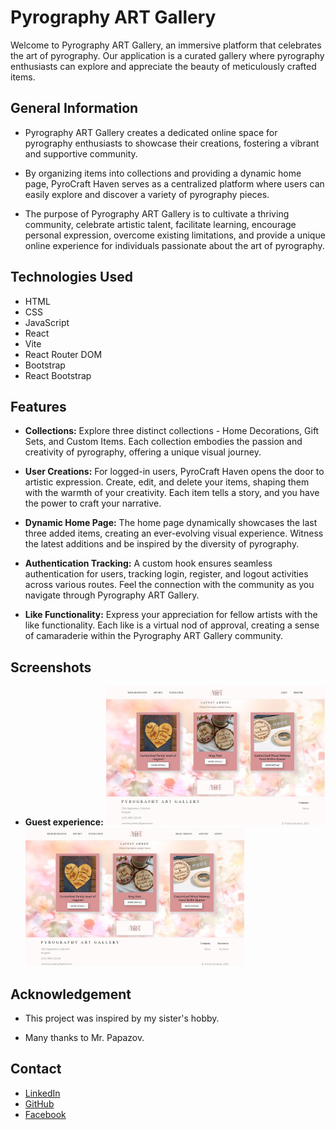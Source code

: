 # Pyrography ART Gallery

Welcome to Pyrography ART Gallery, an immersive platform that celebrates the art of pyrography. Our application is a curated gallery where pyrography enthusiasts can explore and appreciate the beauty of meticulously crafted items.

## General Information

- Pyrography ART Gallery creates a dedicated online space for pyrography enthusiasts to showcase their creations, fostering a vibrant and supportive community.

- By organizing items into collections and providing a dynamic home page, PyroCraft Haven serves as a centralized platform where users can easily explore and discover a variety of pyrography pieces.

- The purpose of Pyrography ART Gallery is to cultivate a thriving community, celebrate artistic talent, facilitate learning, encourage personal expression, overcome existing limitations, and provide a unique online experience for individuals passionate about the art of pyrography.

## Technologies Used

- HTML
- CSS
- JavaScript
- React
- Vite
- React Router DOM
- Bootstrap
- React Bootstrap

## Features

- **Collections:** Explore three distinct collections - Home Decorations, Gift Sets, and Custom Items. Each collection embodies the passion and creativity of pyrography, offering a unique visual journey.

- **User Creations:** For logged-in users, PyroCraft Haven opens the door to artistic expression. Create, edit, and delete your items, shaping them with the warmth of your creativity. Each item tells a story, and you have the power to craft your narrative.

- **Dynamic Home Page:** The home page dynamically showcases the last three added items, creating an ever-evolving visual experience. Witness the latest additions and be inspired by the diversity of pyrography.

- **Authentication Tracking:** A custom hook ensures seamless authentication for users, tracking login, register, and logout activities across various routes. Feel the connection with the community as you navigate through Pyrography ART Gallery.

- **Like Functionality:** Express your appreciation for fellow artists with the like functionality. Each like is a virtual nod of approval, creating a sense of camaraderie within the Pyrography ART Gallery community.

## Screenshots
- **Guest experience:**
<img src="/client/public/images/home_page.jpg" alt="Home Page" width="350" /> <img src="/client/public/images/home_page_logged_in.jpg" alt="Home Page2" width="350" />
<!-- ![Home Page](/client/public/images/home_page.jpg?raw=true) ![Details Page](/client/public/images/home_page_logged_in.jpg) -->

## Acknowledgement

- This project was inspired by my sister's hobby.

- Many thanks to Mr. Papazov.

## Contact

- [LinkedIn](https://www.linkedin.com/in/kristina-strateva-a820ba254/)
- [GitHub](https://github.com/KristinaStrateva)
- [Facebook](https://www.facebook.com/profile.php?id=100000144024793)
